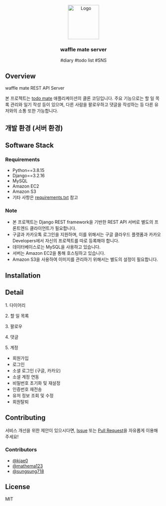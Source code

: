 <!-- PROJECT LOGO -->
<br />
<div align="center">
  <a href="https://github.com/wafflestudio/snutt-ios">
    <img src="https://user-images.githubusercontent.com/102639700/216500052-d46faea8-8b54-4553-9e9d-c3c994aa3774.PNG" alt="Logo" width="100" height="110">
  </a>
  <h3 align="center">waffle mate server</h3>
  <p align="center">
  #diary #todo list #SNS
  </p> 
</div>

## Overview
waffle mate REST API Server

본 프로젝트는 [todo mate](https://www.todomate.net/) 애플리케이션의 클론 코딩입니다. 주요 기능으로는 할 일 목록 관리와 일기 작성 등이 있으며, 다른 사람을 팔로우하고 댓글을 작성하는 등 다른 유저와의 소통 또한 가능합니다.

## 개발 환경 (서버 환경)

## Software Stack
### Requirements
* Python==3.8.15
* Django==3.2.16
* MySQL
* Amazon EC2
* Amazon S3
* 기타 사항은 [requirements.txt](https://github.com/wafflestudio20-5/team6-server/blob/develop/toDoMateProject/requirements.txt) 참고
### Note
* 본 프로젝트는 Django REST framework을 기반한 REST API 서버로 별도의 프론트엔드 클라이언트가 필요합니다.
* 구글과 카카오톡 로그인을 지원하며, 이를 위해서는 구글 클라우드 플랫폼과 카카오 Developers에서 자신의 프로젝트를 따로 등록해야 합니다. 
* 데이터베이스로는 MySQL을 사용하고 있습니다.
* 서버는 Amazon EC2을 통해 호스팅하고 있습니다.
* Amazon S3을 사용하여 이미지를 관리하기 위해서는 별도의 설정이 필요합니다.


## Installation

## Detail 
<p>
<h>1. 다이어리</h>


</p>

<p>
<h>2. 할 일 목록</h>


</p>

<p>
<h>3. 팔로우</h>


</p>

<p>
<h>4. 댓글</h>


</p>

<p>
<h>5. 계정</h>

- 회원가입
- 로그인
- 소셜 로그인 (구글, 카카오)
- 소셜 계정 연동
- 비밀번호 초기화 및 재설정
- 인증번호 재전송
- 유저 정보 조회 및 수정
- 회원탈퇴
</p>


## Contributing
서비스 개선을 위한 제안이 있으시다면, [Issue](https://github.com/wafflestudio20-5/team6-server/issues) 또는 [Pull Request](https://github.com/wafflestudio20-5/team6-server/pulls)을 자유롭게 이용해 주세요!

### Contributors
* [@kjae0](https://github.com/kjae0)
* [@mathema123](https://github.com/mathema123)
* [@sungsung718](https://github.com/sungsung718)

## License
MIT